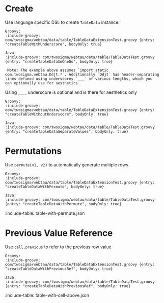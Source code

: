 # Create

Use language specific DSL to create `TableData` instance:

```tabs
Groovy:
:include-groovy: com/twosigma/webtau/data/table/TableDataExtensionTest.groovy {entry: "createTableWithUnderscore", bodyOnly: true}

Java:
:include-groovy: com/twosigma/webtau/data/table/TableDataTest.groovy {entry: "createTableDataInOneGo", bodyOnly: true}

 Note: The example above assumes `import static com.twosigma.webtau.Ddjt.*`. Additionally `Ddjt` has header-separating 
lines defined using underscores `___` of various lengths, which you can optionally use for aesthetics. 
```

Using `____` underscore is optional and is there for aesthetics only

```tabs
Groovy:
:include-groovy: com/twosigma/webtau/data/table/TableDataExtensionTest.groovy {entry: "createTableWithoutUnderscore", bodyOnly: true}

Java:
:include-groovy: com/twosigma/webtau/data/table/TableDataTest.groovy {entry: "createTableDataSeparateValues", bodyOnly: true}
```

# Permutations

Use `permute(v1, v2)` to automatically generate multiple rows.

```tabs
Groovy:
:include-groovy: com/twosigma/webtau/data/table/TableDataExtensionTest.groovy {entry: "createTableDataWithPermute", bodyOnly: true}

Java:
:include-groovy: com/twosigma/webtau/data/table/TableDataTest.groovy {entry: "createTableDataWithPermute", bodyOnly: true}
```

:include-table: table-with-permute.json

# Previous Value Reference

Use `cell.previous` to refer to the previous row value

```tabs
Groovy:
:include-groovy: com/twosigma/webtau/data/table/TableDataExtensionTest.groovy {entry: "createTableDataWithPreviousRef", bodyOnly: true}

Java:
:include-groovy: com/twosigma/webtau/data/table/TableDataTest.groovy {entry: "createTableDataWithPreviousRef", bodyOnly: true}
```

:include-table: table-with-cell-above.json